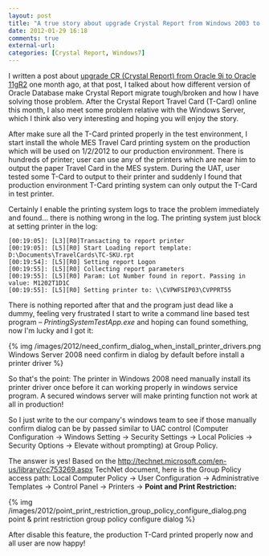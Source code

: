 ```yaml
---
layout: post
title: "A true story about upgrade Crystal Report from Windows 2003 to Windows 2008"
date: 2012-01-29 16:18
comments: true
external-url:
categories: [Crystal Report, Windows7]
---
```

I written a post about <a href="/2011/12/18/true-story-about-upgrade-crystal-report-from-oracle-9i-to-11g">upgrade CR (Crystal Report) from Oracle 9i to Oracle 11gR2</a> one month ago, at that post, I talked about how different version of Oracle Database make Crystal Report migrate tough/broken and how I have solving those problem. After the Crystal Report Travel Card (T-Card) online this month, I also meet some problem relative with the Windows Server, which I think also very interesting and hoping you will enjoy the story.

<!--more-->

After make sure all the T-Card printed properly in the test environment, I start install the whole MES Travel Card printing system on the production which will be used on 1/2/2012 to our production environment. There is hundreds of printer; user can use any of the printers which are near him to output the paper Travel Card in the MES system. During the UAT, user tested some T-Card to output to their printer and suddenly I found that production environment T-Card printing system can only output the T-Card in test printer.

Certainly I enable the printing system logs to trace the problem immediately and found&hellip; there is nothing wrong in the log. The printing system just block at setting printer in the log:

```text
[00:19:05]: [L3][R0]Transacting to report printer
[00:19:05]: [L5][R0] Start Loading report template: D:\Documents\TravelCards\TC-SKU.rpt
[00:19:54]: [L5][R0] Setting report Logon
[00:19:55]: [L5][R0] Collecting report parameters
[00:19:55]: [L5][R0] Param: Lot Number found in report. Passing in value: M1202T1D1C
[00:19:55]: [L5][R0] Setting printer to: \\CVPWFSIP03\CVPPRT55
```

There is nothing reported after that and the program just dead like a dummy, feeling very frustrated I start to write a command line based test program &ndash; <em>PrintingSystemTestApp.exe</em> and hoping can found something, now I'm lucky and I got it:

{% img /images/2012/need_confirm_dialog_when_install_printer_drivers.png Windows Server 2008 need confirm in dialog by default before install a printer driver %}

So that's the point: The printer in Windows 2008 need manually install its printer driver once before it can working properly in windows service program. A secured windows server will make printing function not work at all in production!

So I just write to the our company's windows team to see if those manually confirm dialog can be by passed similar to UAC control (Computer Configuration -&gt; Windows Setting -&gt; Security Settings -&gt; Local Policies -&gt; Security Options -&gt; Elevate without prompting) at Group Policy.

The answer is yes! Based on the <a href="http://technet.microsoft.com/en-us/library/cc753269.aspx" target="_blank">http://technet.microsoft.com/en-us/library/cc753269.aspx</a><span style="color: #1f497d;"> </span>TechNet document, here is the Group Policy access path: Local Computer Policy -&gt; User Configuration -&gt; Administrative Templates -&gt; Control Panel -&gt; Printers -&gt; <strong>Point and Print Restriction:</strong>

{% img /images/2012/point_print_restriction_group_policy_configure_dialog.png point & print restriction group policy configure dialog %}

After disable this feature, the production T-Card printed properly now and all user are now happy!